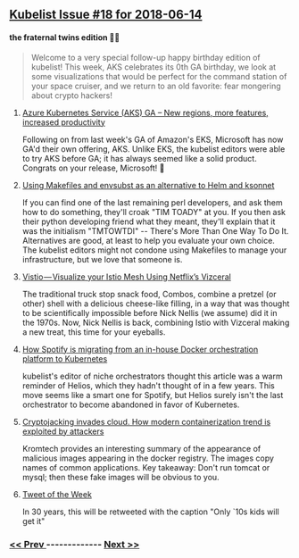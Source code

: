 ## [Kubelist Issue #18 for 2018-06-14](https://kubelist.com/issue/18)

#### the fraternal twins edition 👶👶

> Welcome to a very special follow-up happy birthday edition of kubelist! This week, AKS celebrates its 0th GA birthday, we look at some visualizations that would be perfect for the command station of your space cruiser, and we return to an old favorite: fear mongering about crypto hackers! 

1. [Azure Kubernetes Service (AKS) GA – New regions, more features, increased productivity](https://azure.microsoft.com/en-us/blog/azure-kubernetes-service-aks-ga-new-regions-new-features-new-productivity/)

    Following on from last week's GA of Amazon's EKS, Microsoft has now GA'd their own offering, AKS. Unlike EKS, the kubelist editors were able to try AKS before GA; it has always seemed like a solid product. Congrats on your release, Microsoft! 🎉
1. [Using Makefiles and envsubst as an alternative to Helm and ksonnet](https://vadosware.io/post/using-makefiles-and-envsubst-as-an-alternative-to-helm-and-ksonnet/)

    If you can find one of the last remaining perl developers, and ask them how to do something, they'll croak "TIM TOADY" at you. If you then ask their python developing friend what they meant, they'll explain that it was the initialism "TMTOWTDI" -- There's More Than One Way To Do It. Alternatives are good, at least to help you evaluate your own choice. The kubelist editors might not condone using Makefiles to manage your infrastructure, but we love that someone is.
1. [Vistio — Visualize your Istio Mesh Using Netflix’s Vizceral](https://medium.com/@nick.nellis/vistio-visualize-your-istio-mesh-using-netflixs-vizceral-b075c402e18e)

    The traditional truck stop snack food, Combos, combine a pretzel (or other) shell with a delicious cheese-like filling, in a way that was thought to be scientifically impossible before Nick Nellis (we assume) did it in the 1970s. Now, Nick Nellis is back, combining Istio with Vizceral making a new treat, this time for your eyeballs.
1. [How Spotify is migrating from an in-house Docker orchestration platform to Kubernetes](https://www.ciodive.com/news/how-spotify-is-migrating-from-an-in-house-docker-orchestration-platform-to/525465/?_lrsc=865e923b-ec56-48ab-aac5-13d7d67b2c73)

    kubelist's editor of niche orchestrators thought this article was a warm reminder of Helios, which they hadn't thought of in a few years. This move seems like a smart one for Spotify, but Helios surely isn't the last orchestrator to become abandoned in favor of Kubernetes.
1. [Cryptojacking invades cloud. How modern containerization trend is exploited by attackers](https://kromtech.com/blog/security-center/cryptojacking-invades-cloud-how-modern-containerization-trend-is-exploited-by-attackers)

    Kromtech provides an interesting summary of the appearance of malicious images appearing in the docker registry. The images copy names of common applications. Key takeaway: Don't run tomcat or mysql; then these fake images will be obvious to you.
1. [Tweet of the Week](https://twitter.com/detiber/status/1007217316260528128)

    In 30 years, this will be retweeted with the caption "Only `10s kids will get it"

### [ << Prev ](kubelist-17.md) ------------- [ Next >> ](kubelist-19.md)